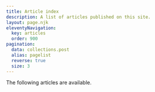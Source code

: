 ```yaml
---
title: Article index
description: A list of articles published on this site.
layout: page.njk
eleventyNavigation:
  key: articles
  order: 900
pagination:
  data: collections.post
  alias: pagelist
  reverse: true
  size: 3
---
```


The following articles are available.
